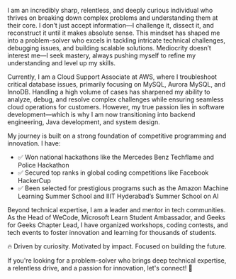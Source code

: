 I am an incredibly sharp, relentless, and deeply curious individual who thrives on breaking down complex problems and understanding them at their core. I don’t just accept information—I challenge it, dissect it, and reconstruct it until it makes absolute sense. This mindset has shaped me into a problem-solver who excels in tackling intricate technical challenges, debugging issues, and building scalable solutions. Mediocrity doesn’t interest me—I seek mastery, always pushing myself to refine my understanding and level up my skills.

Currently, I am a Cloud Support Associate at AWS, where I troubleshoot critical database issues, primarily focusing on MySQL, Aurora MySQL, and InnoDB. Handling a high volume of cases has sharpened my ability to analyze, debug, and resolve complex challenges while ensuring seamless cloud operations for customers. However, my true passion lies in software development—which is why I am now transitioning into backend engineering, Java development, and system design.

My journey is built on a strong foundation of competitive programming and innovation. I have:

- ✅ Won national hackathons like the Mercedes Benz Techflame and Police Hackathon
- ✅ Secured top ranks in global coding competitions like Facebook HackerCup
- ✅ Been selected for prestigious programs such as the Amazon Machine Learning Summer School and IIIT Hyderabad’s Summer School on AI

Beyond technical expertise, I am a leader and mentor in tech communities. As the Head of WeCode, Microsoft Learn Student Ambassador, and Geeks for Geeks Chapter Lead, I have organized workshops, coding contests, and tech events to foster innovation and learning for thousands of students.

🔥 Driven by curiosity. Motivated by impact. Focused on building the future.

If you're looking for a problem-solver who brings deep technical expertise, a relentless drive, and a passion for innovation, let's connect! 🚀
